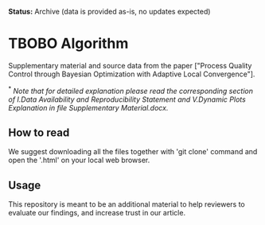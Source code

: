 **Status:** Archive (data is provided as-is, no updates expected)

# TBOBO Algorithm

Supplementary material and source data from the paper ["Process Quality Control through Bayesian Optimization with Adaptive Local Convergence"].

<sup>*</sup> *Note that for detailed explanation please read the corresponding section of I.Data Availability and Reproducibility Statement and V.Dynamic Plots Explanation in file Supplementary Material.docx.*

## How to read

We suggest downloading all the files together with 'git clone' command and open the '.html' on your local web browser.

## Usage

This repository is meant to be an additional material to help reviewers to evaluate our findings, and increase trust in our article.

